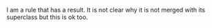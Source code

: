 I am a rule that has a result. 
It is not clear why it is not merged with its superclass but this is ok too.